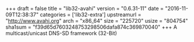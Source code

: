 +++
draft = false
title = "lib32-avahi"
version = "0.6.31-11"
date = "2016-11-09T12:38:37"
categories = ['lib32-extra']
upstreamurl = "http://www.avahi.org"
arch = "x86_64"
size = "225720"
usize = "804754"
sha1sum = "f39d65d7603248753298506dafa874c369870040"
+++
A multicast/unicast DNS-SD framework (32-Bit)
